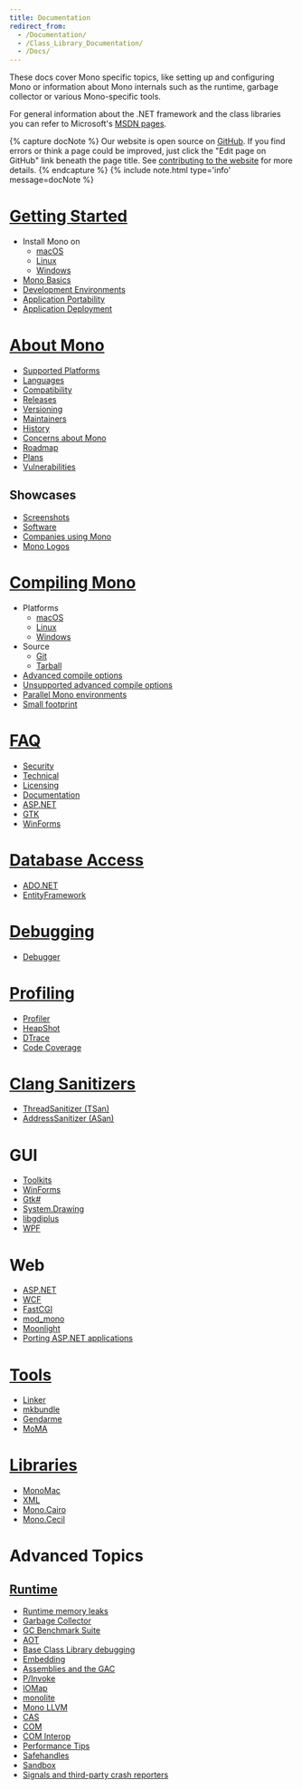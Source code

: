 ```yaml
---
title: Documentation
redirect_from:
  - /Documentation/
  - /Class_Library_Documentation/
  - /Docs/
---
```


These docs cover Mono specific topics, like setting up and configuring Mono or information about Mono internals such as the runtime, garbage collector or various Mono-specific tools.

For general information about the .NET framework and the class libraries you can refer to Microsoft's [MSDN pages](http://msdn.microsoft.com/en-us/library/ff361664.aspx).

{% capture docNote %}
Our website is open source on [GitHub](https://github.com/mono/website). If you find errors or think a page could be improved, just click the "Edit page on GitHub" link beneath the page title. See [contributing to the website](https://github.com/mono/website#contributing-to-the-website) for more details.
{% endcapture %}
{% include note.html type='info' message=docNote %}

# [Getting Started](/docs/getting-started)

* Install Mono on
    * [macOS](/docs/getting-started/install/mac/)
    * [Linux](/docs/getting-started/install/linux/)
    * [Windows](/docs/getting-started/install/windows/)
* [Mono Basics](/docs/getting-started/mono-basics/)
* [Development Environments](/docs/getting-started/development-environments/)
* [Application Portability](/docs/getting-started/application-portability/)
* [Application Deployment](/docs/getting-started/application-deployment/)

# [About Mono](/docs/about-mono/)

* [Supported Platforms](/docs/about-mono/supported-platforms/)
* [Languages](/docs/about-mono/languages/)
* [Compatibility](/docs/about-mono/compatibility/)
* [Releases](/docs/about-mono/releases/)
* [Versioning](/docs/about-mono/versioning/)
* [Maintainers](/docs/about-mono/maintainers/)
* [History](/docs/about-mono/history/)
* [Concerns about Mono](/docs/about-mono/concerns-about-mono/)
* [Roadmap](/docs/about-mono/roadmap/)
* [Plans](/docs/about-mono/plans/)
* [Vulnerabilities](/docs/about-mono/vulnerabilities/)

## Showcases

* [Screenshots](/docs/about-mono/showcase/screenshots/)
* [Software](/docs/about-mono/showcase/software/)
* [Companies using Mono](/docs/about-mono/showcase/companies-using-mono/)
* [Mono Logos](/docs/about-mono/logos/)

# [Compiling Mono](/docs/compiling-mono/)

* Platforms
    * [macOS](/docs/compiling-mono/mac/)
    * [Linux](/docs/compiling-mono/linux/)
    * [Windows](/docs/compiling-mono/windows/)
* Source
    * [Git](/docs/compiling-mono/compiling-from-git/)
    * [Tarball](/docs/compiling-mono/compiling-from-tarball/)
* [Advanced compile options](/docs/compiling-mono/advanced-mono-compile-options/)
* [Unsupported advanced compile options](/docs/compiling-mono/unsupported-advanced-compile-options/)
* [Parallel Mono environments](/docs/compiling-mono/parallel-mono-environments/)
* [Small footprint](/docs/compiling-mono/small-footprint/)

# [FAQ](/docs/faq/general/)

* [Security](/docs/faq/security/)
* [Technical](/docs/faq/technical/)
* [Licensing](/docs/faq/licensing/)
* [Documentation](/docs/faq/documentation/)
* [ASP.NET](/docs/faq/aspnet/)
* [GTK](/docs/faq/gtk/)
* [WinForms](/docs/faq/winforms/)

# [Database Access](/docs/database-access/)

* [ADO.NET](/docs/database-access/adonet/)
* [EntityFramework](/docs/database-access/entityframework/)

# [Debugging](/docs/debug+profile/debug/)

* [Debugger](/docs/debug+profile/debug/debugger/)

# [Profiling](/docs/debug+profile/profile/)

* [Profiler](/docs/debug+profile/profile/profiler/)
* [HeapShot](/docs/debug+profile/profile/heapshot/)
* [DTrace](/docs/debug+profile/profile/dtrace/)
* [Code Coverage](/docs/debug+profile/profile/code-coverage/)

# [Clang Sanitizers](/docs/debug+profile/clang/)

* [ThreadSanitizer (TSan)](/docs/debug+profile/clang/threadsanitizer/)
* [AddressSanitizer (ASan)](/docs/debug+profile/clang/addresssanitizer/)

# GUI

* [Toolkits](/docs/gui/gui-toolkits/)
* [WinForms](/docs/gui/winforms/)
* [Gtk#](/docs/gui/gtksharp/)
* [System.Drawing](/docs/gui/drawing/)
* [libgdiplus](/docs/gui/libgdiplus/)
* [WPF](/docs/gui/wpf/)

# Web

* [ASP.NET](/docs/web/aspnet/)
* [WCF](/docs/web/wcf/)
* [FastCGI](/docs/web/fastcgi/)
* [mod_mono](/docs/web/mod_mono/)
* [Moonlight](/docs/web/moonlight/)
* [Porting ASP.NET applications](/docs/web/porting-aspnet-applications/)

# [Tools](/docs/tools+libraries/tools/)

* [Linker](/docs/tools+libraries/tools/linker/)
* [mkbundle](/docs/tools+libraries/tools/mkbundle/)
* [Gendarme](/docs/tools+libraries/tools/gendarme/)
* [MoMA](/docs/tools+libraries/tools/moma/)

# [Libraries](/docs/tools+libraries/libraries/)

* [MonoMac](/docs/tools+libraries/libraries/monomac/)
* [XML](/docs/tools+libraries/libraries/xml/)
* [Mono.Cairo](/docs/tools+libraries/libraries/Mono.Cairo/)
* [Mono.Cecil](/docs/tools+libraries/libraries/Mono.Cecil/)

# Advanced Topics

## [Runtime](/docs/advanced/runtime/)

* [Runtime memory leaks](/docs/advanced/runtime/memory-leaks/)
* [Garbage Collector](/docs/advanced/garbage-collector/sgen/)
* [GC Benchmark Suite](/docs/advanced/garbage-collector/benchmark-suite/)
* [AOT](/docs/advanced/aot/)
* [Base Class Library debugging](/docs/advanced/bcl-debugging/)
* [Embedding](/docs/advanced/embedding/)
* [Assemblies and the GAC](/docs/advanced/assemblies-and-the-gac/)
* [P/Invoke](/docs/advanced/pinvoke/)
* [IOMap](/docs/advanced/iomap/)
* [monolite](/docs/advanced/monolite/)
* [Mono LLVM](/docs/advanced/mono-llvm/)
* [CAS](/docs/advanced/cas/)
* [COM](/docs/advanced/com/)
* [COM Interop](/docs/advanced/com-interop/)
* [Performance Tips](/docs/advanced/performance-tips/)
* [Safehandles](/docs/advanced/safehandles/)
* [Sandbox](/docs/advanced/sandbox/)
* [Signals and third-party crash reporters](/docs/advanced/signals/)
